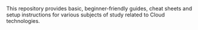 This repository provides basic, beginner-friendly guides, cheat sheets and setup instructions for various subjects of study related to Cloud technologies.
